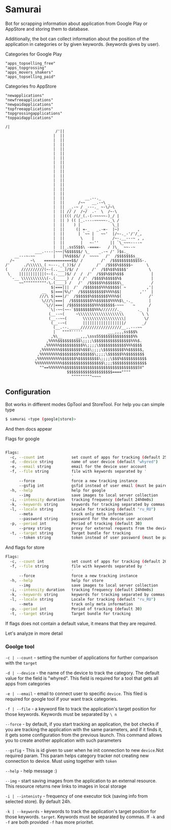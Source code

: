 # Samurai
Bot for scrapping information about application from Google Play or AppStore and storing them to database.

Additionally, the bot can collect information about the position of the application in categories or by given keywords. (keywords gives by user).

Categories for Google Play
```
"apps_topselling_free"  
"apps_topgrossing"  
"apps_movers_shakers"  
"apps_topselling_paid"
```

Categories fro AppStore
```
"newapplications"  
"newfreeapplications"  
"newpaidapplications"  
"topfreeapplications"  
"topgrossingapplications"  
"toppaidapplications"
```

    /|
                          /'||
                         |  ||
                         |  ||
                         |  ||
                         |  ||
                         |  ||
                         |  ||
                         |  ||
                         |  ||
                         |  ||
                         |  ||
                         |  ||
                         |  ||
                         |  ||
                         |  ||
                         |  ||         __.--._
                         |  ||      /~~   __.-~\ _
                         |  ||  _.-~ / _---._ ~-\/~\
                         |  || // /  /~/  .-  \  /~-\
                         |  ||((( /(/_(.-(-~~~~~-)_/ |
                         |  || ) (( |_.----~~~~~-._\ /
                         |  ||    ) |              \_|
                         |  ||     (| =-_   _.-=-  |~)        ,
                         |  ||      | `~~ |   ~~'  |/~-._-'/'/_,
                         |  ||       \    |        /~-.__---~ , ,
                         |  ||       |   ~-''     || `\_~~~----~
                         |  ||_.ssSS$$\ -====-   / )\_  ~~--~
                 ___.----|~~~|%$$$$$$/ \_    _.-~ /' )$s._
        __---~-~~        |   |%%$$$$/ /  ~~~~   /'  /$$$$$$$s__
      /~       ~\    ============$$/ /        /'  /$$$$$$$$$$$SS-.
    /'      ./\\\\\\_( ~---._(_))$/ /       /'  /$$$$%$$$$$~      \
    (      //////////(~-(..___)/$/ /      /'  /$$%$$%$$$$'         \
     \    |||||||||||(~-(..___)$/ /  /  /'  /$$$%$$$%$$$            |
      `-__ \\\\\\\\\\\(-.(_____) /  / /'  /$$$$%$$$$$%$             |
          ~~""""""""""-\.(____) /   /'  /$$$$$%%$$$$$$\_            /
                        $|===|||  /'  /$$$$$$$%%%$$$$$( ~         ,'|
                    __  $|===|%\/'  /$$$$$$$$$$$%%%%$$|        ,''  |
                   ///\ $|===|/'  /$$$$$$%$$$$$$$%%%%$(            /'
                    \///\|===|  /$$$$$$$$$%%$$$$$$%%%%$\_-._       |
                     `\//|===| /$$$$$$$$$$$%%%$$$$$$-~~~    ~      /
                       `\|-~~(~~-`$$$$$$$$$%%%///////._       ._  |
                       (__--~(     ~\\\\\\\\\\\\\\\\\\\\        \ \
                       (__--~~(       \\\\\\\\\\\\\\\\\\|        \/
                        (__--~(       ||||||||||||||||||/       _/
                         (__.--._____//////////////////__..---~~
                         |   """"'''''           ___,,,,ss$$$%
                        ,%\__      __,,,\sssSS$$$$$$$$$$$$$$%%
                      ,%%%%$$$$$$$$$$\;;;;\$$$$$$$$$$$$$$$$%%%$.
                     ,%%%%%%$$$$$$$$$$%\;;;;\$$$$$$$$$$$$%%%$$$$
                   ,%%%%%%%%$$$$$$$$$%$$$\;;;;\$$$$$$$$$%%$$$$$$,
                  ,%%%%%%%%%$$$$$$$$%$$$$$$\;;;;\$$$$$$%%$$$$$$$$
                 ,%%%%%%%%%%%$$$$$$%$$$$$$$$$\;;;;\$$$%$$$$$$$$$$$
                 %%%%%%%%%%%%$$$$$$$$$$$$$$$$$$\;;;$$$$$$$$$$$$$$$
                   ""==%%%%%%%$$$$$$$$$$$$$$$$$$$$$$$$$$$$$$$$SV"
                               $$$$$$$$$$$$$$$$$$$$====""""
                                 """""""""~~~~
## Configuration

Bot works in different modes GpTool and StoreTool.  For help you can simple type

```sh
$ samurai <type (google|store)> 
```

And then docs appear

Flags for google

```sh

Flags:
  -c, --count int            set count of apps for tracking (default 250)
  -d, --device string        name of user device (default "whyred")
  -e, --email string         email for the device user account
  -f, --file string          file with keywords separated by '
                             '
      --force                force a new tracking instance
      --gsfig int            gsfid instead of user email (must be paired with token)
  -h, --help                 help for google
      --img                  save images to local server collection
  -i, --intensity duration   tracking frequency (default 24h0m0s)
  -k, --keywords string      keywords for tracking separated by commas
  -l, --locale string        Locale for tracking (default "ru_RU")
      --meta                 track only meta information
      --password string      password for the device user account
  -p, --period int           Period of tracking (default 30)
      --proxy string         proxy for external requests from the device
  -t, --target string        Target bundle for tracking
      --token string         token instead of user password (must be paired with gsfid)
```

And flags for store

```sh
Flags:
  -c, --count int            set count of apps for tracking (default 200)
  -f, --file string          file with keywords separated by '
                             '
      --force                force a new tracking instance
  -h, --help                 help for store
      --img                  save images to local server collection
  -i, --intensity duration   tracking frequency (default 24h0m0s)
  -k, --keywords string      keywords for tracking separated by commas
  -l, --locale string        Locale for tracking (default "ru_RU")
      --meta                 track only meta information
  -p, --period int           Period of tracking (default 30)
  -t, --target string        Target bundle for tracking
```

If flags does not contain a default value, it means that they are required.

Let's analyze in more detail

### Goolge tool

`-c | --count` - setting the number of applications for further comparison with the `target`

`-d | --device` - the name of the device to track the category. The default value for the field is "whyred". This field is required for a tool that gets all apps from categories

`-e | --email` - email to connect user to specific `device`. This filed is required for google tool if your want track categories.

`-f | --file` - a keyword file to track the application's target position for those keywords. Keywords must be separated by `\ n`

`--force` - by default, if you start tracking an application, the bot checks if you are tracking the application with the same parameters, and if it finds it, it gets some configuration from the previous launch. This command allows you to create another application with such parameters

`--gsfig` - This is id given to user when he init connection to new `device`.Not required param. This param helps category tracker not creating new connection to device. Must using together with  `token`

`--help` - help message :)

`--img` - start saving images from the application to an external resource. This resource returns new links to images in local storage

`-i | --intenisty` - frequency of one executor tick (saving info from selected store). By default 24h.

`-k | --keywords` - keywords to track the application's target position for those keywords.  `target`.  Keywords must be separated by commas. If `-k` and `-f` are both provided `-f` has more prioritet.


